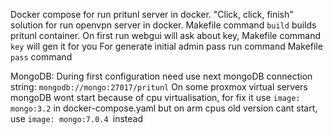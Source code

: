Docker compose for run pritunl server in docker.
"Click, click, finish" solution for run openvpn server in docker.
Makefile command `build` builds pritunl container.
On first run webgui will ask about key, Makefile command `key` will gen it for you
For generate initial admin pass run command Makefile `pass` command

MongoDB:
During first configuration need use next mongoDB connection string: `mongodb://mongo:27017/pritunl`
On some proxmox virtual servers mongoDB wont start because of cpu virtualisation, for fix it use `image: mongo:3.2` in docker-compose.yaml
but on arm cpus old version cant start, use `image: mongo:7.0.4 `instead